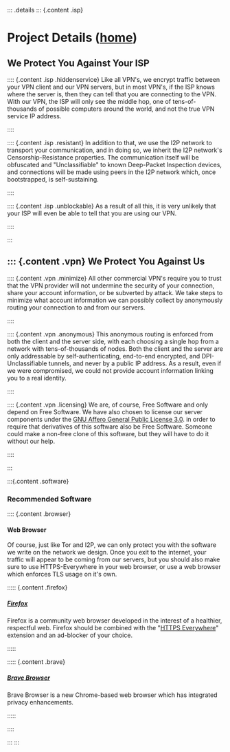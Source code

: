 ::: .details
::: {.content .isp}

Project Details ([home](/))
===========================

We Protect You Against Your ISP
-------------------------------

:::: {.content .isp .hiddenservice}
Like all VPN's, we encrypt traffic between your VPN client and our VPN servers,
but in most VPN's, if the ISP knows where the server is, then they can tell
that you are connecting to the VPN. With our VPN, the ISP will only see the
middle hop, one of tens-of-thousands of possible computers around the world,
and not the true VPN service IP address.

::::

:::: {.content .isp .resistant}
In addition to that, we use the I2P network to transport your communication, and
in doing so, we inherit the I2P network's Censorship-Resistance properties. The
communication itself will be obfuscated and "Unclassifiable" to known
Deep-Packet Inspection devices, and connections will be made using peers in the
I2P network which, once bootstrapped, is self-sustaining.

::::

:::: {.content .isp .unblockable}
As a result of all this, it is very unlikely that your ISP will even be able to
tell that you are using our VPN.

::::

:::


::: {.content .vpn}
We Protect You Against Us
-------------------------

:::: {.content .vpn .minimize}
All other commercial VPN's require you to trust that the VPN provider will not
undermine the security of your connection, share your account information, or
be subverted by attack. We take steps to minimize what account information we
can possibly collect by anonymously routing your connection to and from our
servers.

::::

:::: {.content .vpn .anonymous}
This anonymous routing is enforced from both the client and the server side,
with each choosing a single hop from a network with tens-of-thousands of nodes.
Both the client and the server are only addressable by self-authenticating,
end-to-end encrypted, and DPI-Unclassifiable tunnels, and never by a public IP
address. As a result, even if we were compromised, we could not provide account
information linking you to a real identity.

::::

:::: {.content .vpn .licensing}
We are, of course, Free Software and only depend on Free Software. We have also
chosen to license our server components under the [GNU Affero General Public License 3.0](https://tldrlegal.com/license/gnu-affero-general-public-license-v3-(agpl-3.0)).
in order to require that derivatives of this software also be Free Software.
Someone could make a non-free clone of this software, but they will have to do
it without our help.

::::

:::

:::{.content .software}
### Recommended Software

:::: {.content .browser}
#### Web Browser

Of course, just like Tor and I2P, we can only protect you with the software we
write on the network we design. Once you exit to the internet, your traffic will
appear to be coming from our servers, but you should also make sure to use
HTTPS-Everywhere in your web browser, or use a web browser which enforces TLS
usage on it's own.

::::: {.content .firefox}
##### [Firefox](https://www.mozilla.org/en-US/firefox/new/)

Firefox is a community web browser developed in the interest of a healthier,
respectful web. Firefox should be combined with the "[HTTPS Everywhere](https://www.eff.org/https-everywhere)"
extension and an ad-blocker of your choice.

:::::

::::: {.content .brave}
##### [Brave Browser](https://brave.com/download/)

Brave Browser is a new Chrome-based web browser which has integrated privacy
enhancements.

:::::

::::

:::
:::
